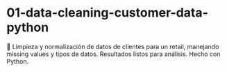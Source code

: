 # 01-data-cleaning-customer-data-python
🧹 Limpieza y normalización de datos de clientes para un retail, manejando missing values y tipos de datos. Resultados listos para análisis. Hecho con Python.
